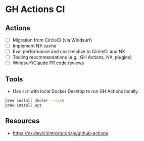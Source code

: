 # GH Actions CI

## Actions

- [ ] Migration from CircleCI (via Windsurf)
- [ ] Implement NX cache
- [ ] Eval performance and cost relative to CircleCI and NX
- [ ] Tooling recommendations (e.g., GH Actions, NX, plugins)
- [ ] Windsurf/Claude PR code reviews

## Tools

- Use `act` with local Docker Desktop to run GH Actions locally.

```bash
brew install docker --cask
brew install act
```

## Resources

- https://nx.dev/ci/intro/tutorials/github-actions
